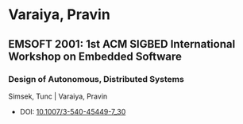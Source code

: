 # Varaiya, Pravin

## EMSOFT 2001: 1st ACM SIGBED International Workshop on Embedded Software

### Design of Autonomous, Distributed Systems
Simsek, Tunc | Varaiya, Pravin
* DOI: [10.1007/3-540-45449-7_30](https://doi.org/10.1007/3-540-45449-7_30)

